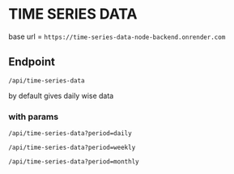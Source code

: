 # TIME SERIES DATA

base url = `https://time-series-data-node-backend.onrender.com`

## Endpoint

```/api/time-series-data```

by default gives daily wise data

### with params

```/api/time-series-data?period=daily```

```/api/time-series-data?period=weekly```

```/api/time-series-data?period=monthly```
